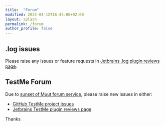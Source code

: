 ```yaml
---
title:  "Forum"
modified: 2024-04-12T16:45:00+02:00
layout: splash
permalink: /forum
author_profile: false
---
```


## .log issues

Please raise any issues or feature requests in [Jetbrains .log plugin reviews page](https://plugins.jetbrains.com/plugin/25828--log/reviews).

## TestMe Forum

Due to [sunset of Muut forum service](https://muut.com/), please raise new issues in either:
- [GitHub TestMe project Issues](https://github.com/wrdv/testme-idea/issues)
- [Jetbrains TestMe plugin reviews page](https://plugins.jetbrains.com/plugin/9471-testme/reviews) 

Thanks